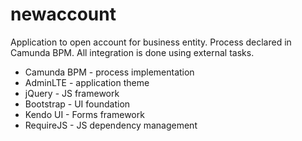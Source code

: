 # newaccount

Application to open account for business entity.
Process declared in Camunda BPM. All integration is done using external tasks.

  * Camunda BPM - process implementation
  * AdminLTE - application theme
  * jQuery - JS framework
  * Bootstrap - UI foundation
  * Kendo UI - Forms framework
  * RequireJS - JS dependency management
  
